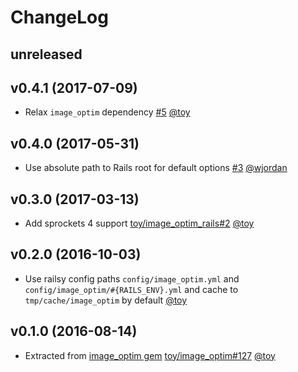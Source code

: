 # ChangeLog

## unreleased

## v0.4.1 (2017-07-09)

* Relax `image_optim` dependency [#5](https://github.com/toy/image_optim_rails/issues/5) [@toy](https://github.com/toy)

## v0.4.0 (2017-05-31)

* Use absolute path to Rails root for default options [#3](https://github.com/toy/image_optim_rails/pull/3) [@wjordan](https://github.com/wjordan)

## v0.3.0 (2017-03-13)

* Add sprockets 4 support [toy/image_optim_rails#2](https://github.com/toy/image_optim_rails/issues/2) [@toy](https://github.com/toy)

## v0.2.0 (2016-10-03)

* Use railsy config paths `config/image_optim.yml` and `config/image_optim/#{RAILS_ENV}.yml` and cache to `tmp/cache/image_optim` by default [@toy](https://github.com/toy)

## v0.1.0 (2016-08-14)

* Extracted from [image_optim gem](https://github.com/toy/image_optim) [toy/image_optim#127](https://github.com/toy/image_optim/issues/127) [@toy](https://github.com/toy)
